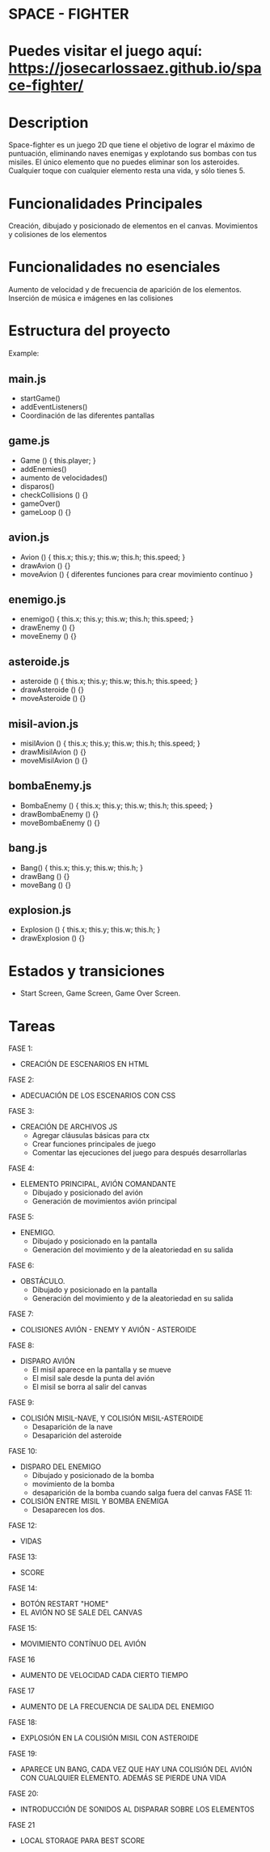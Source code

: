 


 
# SPACE - FIGHTER



# Puedes visitar el juego aquí: https://josecarlossaez.github.io/space-fighter/


# Description

Space-fighter es un juego 2D que tiene el objetivo de lograr el máximo de puntuación, eliminando naves enemigas y explotando sus bombas con tus misiles.
El único elemento que no puedes eliminar son los asteroides. Cualquier toque con cualquier elemento resta una vida, y sólo tienes 5.

# Funcionalidades Principales

Creación, dibujado y posicionado de elementos en el canvas.
Movimientos y colisiones de los elementos

# Funcionalidades no esenciales

Aumento de velocidad y de frecuencia de aparición de los elementos.
Inserción de música e imágenes en las colisiones

# Estructura del proyecto



Example:

## main.js

- startGame()
- addEventListeners()
- Coordinación de las diferentes pantallas

## game.js

- Game () {
    this.player;
}
- addEnemies()
- aumento de velocidades()
- disparos()
- checkCollisions () {}
- gameOver()
- gameLoop () {}


## avion.js 

- Avion () {
    this.x;
    this.y;
    this.w;
    this.h;
    this.speed;
}
- drawAvion () {}
- moveAvion () {
    diferentes funciones para crear movimiento contínuo
}

## enemigo.js 

- enemigo() {
    this.x;
    this.y;
    this.w;
    this.h;
    this.speed;
}
- drawEnemy () {}
- moveEnemy () {}

## asteroide.js 

- asteroide () {
    this.x;
    this.y;
    this.w;
    this.h;
    this.speed;
}
- drawAsteroide () {}
- moveAsteroide () {}

## misil-avion.js 

- misilAvion () {
    this.x;
    this.y;
    this.w;
    this.h;
    this.speed;
}
- drawMisilAvion () {}
- moveMisilAvion () {}

## bombaEnemy.js 

- BombaEnemy () {
    this.x;
    this.y;
    this.w;
    this.h;
    this.speed;
}
- drawBombaEnemy () {}
- moveBombaEnemy () {}

## bang.js 

- Bang() {
    this.x;
    this.y;
    this.w;
    this.h;
}
- drawBang () {}
- moveBang () {}

## explosion.js 

- Explosion () {
    this.x;
    this.y;
    this.w;
    this.h;
}
- drawExplosion () {}


# Estados y transiciones

- Start Screen, Game Screen, Game Over Screen.

# Tareas 

FASE 1: 
- CREACIÓN DE ESCENARIOS EN HTML

FASE 2:
- ADECUACIÓN DE LOS ESCENARIOS CON CSS

FASE 3:
- CREACIÓN DE ARCHIVOS JS
    - Agregar cláusulas básicas para ctx
    - Crear funciones principales de juego
    - Comentar las ejecuciones del juego para después desarrollarlas

FASE 4:
- ELEMENTO PRINCIPAL, AVIÓN COMANDANTE
    - Dibujado y posicionado del avión
    - Generación de movimientos avión principal

FASE 5:
- ENEMIGO.
    - Dibujado y posicionado en la pantalla
    - Generación del movimiento y de la aleatoriedad en su salida    

FASE 6:
- OBSTÁCULO.
    - Dibujado y posicionado en la pantalla
    - Generación del movimiento y de la aleatoriedad en su salida  

FASE 7:
- COLISIONES AVIÓN - ENEMY Y AVIÓN - ASTEROIDE   

FASE 8:
- DISPARO AVIÓN
    - El misil aparece en la pantalla y se mueve
    - El misil sale desde la punta del avión
    - El misil se borra al salir del canvas

FASE 9:
- COLISIÓN MISIL-NAVE, Y COLISIÓN MISIL-ASTEROIDE
    - Desaparición de la nave
    - Desaparición del asteroide

FASE 10:
- DISPARO DEL ENEMIGO
    - Dibujado y posicionado de la bomba 
    - movimiento de la bomba
    - desaparición de la bomba cuando salga fuera del canvas
FASE 11:
- COLISIÓN ENTRE MISIL Y BOMBA ENEMIGA
    - Desaparecen los dos.

FASE 12:
- VIDAS

FASE 13:
- SCORE

FASE 14:
- BOTÓN RESTART "HOME"
- EL AVIÓN NO SE SALE DEL CANVAS

FASE 15:
- MOVIMIENTO CONTÍNUO DEL AVIÓN

FASE 16
- AUMENTO DE VELOCIDAD CADA CIERTO TIEMPO

FASE 17
- AUMENTO DE LA FRECUENCIA DE SALIDA DEL ENEMIGO

FASE 18:
- EXPLOSIÓN EN LA COLISIÓN MISIL CON ASTEROIDE

FASE 19:
- APARECE UN BANG, CADA VEZ QUE HAY UNA COLISIÓN DEL AVIÓN CON CUALQUIER ELEMENTO. ADEMÁS SE PIERDE UNA VIDA

FASE 20:
- INTRODUCCIÓN DE SONIDOS AL DISPARAR SOBRE LOS ELEMENTOS

FASE 21
- LOCAL STORAGE PARA BEST SCORE



    